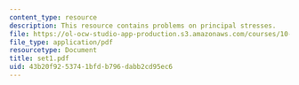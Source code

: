 ```yaml
---
content_type: resource
description: This resource contains problems on principal stresses.
file: https://ol-ocw-studio-app-production.s3.amazonaws.com/courses/10-52-mechanics-of-fluids-spring-2006/43b20f9253741bfdb796dabb2cd95ec6_set1.pdf
file_type: application/pdf
resourcetype: Document
title: set1.pdf
uid: 43b20f92-5374-1bfd-b796-dabb2cd95ec6
---
```

